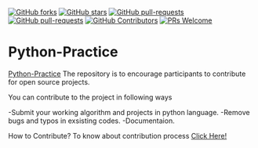 [![GitHub forks](https://img.shields.io/github/forks/sattwik21/Python-Practice?style=social)](https://github.com/sattwik21/Python-Practice/network/members)
[![GitHub stars](https://img.shields.io/github/stars/sattwik21/Python-Practice?style=social)](https://github.com/sattwik21/Python-Practice/stargazers)
[![GitHub pull-requests](https://img.shields.io/github/issues-pr/sattwik21/Python-Practice.svg)](https://github.com/sattwik21/Python-Practice/pulls/)
[![GitHub pull-requests](https://img.shields.io/github/issues-pr-closed/sattwik21/Python-Practice.svg)](https://github.com/sattwik21/Python-Practice/pulls?q=is%3Apr+is%3Aclosed)
[![GitHub Contributors](https://img.shields.io/github/contributors/sattwik21/Python-Practice.svg)](https://github.com/sattwik21/Python-Practice/graphs/contributors)
[![PRs Welcome](https://img.shields.io/badge/PRs-welcome-brightgreen.svg?style=flat-square)](https://github.com/sattwik21/Python-Practice/Contribution.md)

# Python-Practice

[Python-Practice](https://github.com/sattwik21/Python-Practice/) 
The repository is to encourage participants to contribute for open source projects. 

You can contribute to the project in following ways

-Submit your working algorithm and projects in python language.
-Remove bugs and typos in exsisting codes.
-Documentaion.

How to Contribute?
To know about contribution process [Click Here!](https://github.com/sattwik21/Python-Practice/blob/master/Contributing.md)
